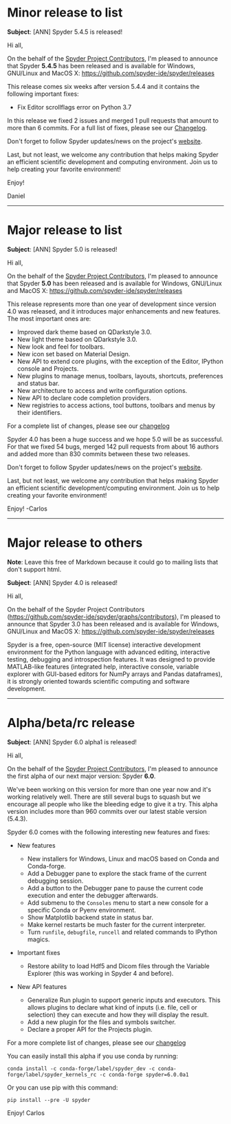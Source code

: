 # Minor release to list

**Subject**: [ANN] Spyder 5.4.5 is released!


Hi all,

On the behalf of the [Spyder Project Contributors](https://github.com/spyder-ide/spyder/graphs/contributors),
I'm pleased to announce that Spyder **5.4.5** has been released and is available for
Windows, GNU/Linux and MacOS X: https://github.com/spyder-ide/spyder/releases

This release comes six weeks after version 5.4.4 and it contains the
following important fixes:

* Fix Editor scrollflags error on Python 3.7

In this release we fixed 2 issues and merged 1 pull requests that amount
to more than 6 commits. For a full list of fixes, please see our
[Changelog](https://github.com/spyder-ide/spyder/blob/5.x/CHANGELOG.md).

Don't forget to follow Spyder updates/news on the project's
[website](https://www.spyder-ide.org).

Last, but not least, we welcome any contribution that helps making Spyder an
efficient scientific development and computing environment. Join us to help
creating your favorite environment!

Enjoy!

Daniel


----


# Major release to list

**Subject**: [ANN] Spyder 5.0 is released!


Hi all,

On the behalf of the [Spyder Project Contributors](https://github.com/spyder-ide/spyder/graphs/contributors),
I'm pleased to announce that Spyder **5.0** has been released and is available for
Windows, GNU/Linux and MacOS X: https://github.com/spyder-ide/spyder/releases

This release represents more than one year of development since version 4.0 was
released, and it introduces major enhancements and new features. The most important ones
are:

* Improved dark theme based on QDarkstyle 3.0.
* New light theme based on QDarkstyle 3.0.
* New look and feel for toolbars.
* New icon set based on Material Design.
* New API to extend core plugins, with the exception of the Editor, IPython
  console and Projects.
* New plugins to manage menus, toolbars, layouts, shortcuts, preferences and
  status bar.
* New architecture to access and write configuration options.
* New API to declare code completion providers.
* New registries to access actions, tool buttons, toolbars and menus by their
  identifiers.

For a complete list of changes, please see our
[changelog](https://github.com/spyder-ide/spyder/blob/5.x/CHANGELOG.md)

Spyder 4.0 has been a huge success and we hope 5.0 will be as successful. For that we
fixed 54 bugs, merged 142 pull requests from about 16 authors and added more than
830 commits between these two releases.

Don't forget to follow Spyder updates/news on the project's
[website](https://www.spyder-ide.org).

Last, but not least, we welcome any contribution that helps making Spyder an
efficient scientific development/computing environment. Join us to help creating
your favorite environment!

Enjoy!
-Carlos


----


# Major release to others

**Note**: Leave this free of Markdown because it could go to mailing lists that
don't support html.

**Subject**: [ANN] Spyder 4.0 is released!


Hi all,

On the behalf of the Spyder Project Contributors (https://github.com/spyder-ide/spyder/graphs/contributors),
I'm pleased to announce that Spyder 3.0 has been released and is available for
Windows, GNU/Linux and MacOS X: https://github.com/spyder-ide/spyder/releases

Spyder is a free, open-source (MIT license) interactive development environment
for the Python language with advanced editing, interactive testing, debugging
and introspection features. It was designed to provide MATLAB-like features
(integrated help, interactive console, variable explorer with GUI-based editors
for NumPy arrays and Pandas dataframes), it is strongly oriented towards
scientific computing and software development.

<The rest is the same as for the list>


----


# Alpha/beta/rc release

**Subject**: [ANN] Spyder 6.0 alpha1 is released!


Hi all,

On the behalf of the [Spyder Project Contributors](https://github.com/spyder-ide/spyder/graphs/contributors),
I'm pleased to announce the first alpha of our next major version: Spyder **6.0**.

We've been working on this version for more than one year now and it's working
relatively well. There are still several bugs to squash but we encourage all
people who like the bleeding edge to give it a try. This alpha version includes
more than 960 commits over our latest stable version (5.4.3).

Spyder 6.0 comes with the following interesting new features and fixes:

- New features
    * New installers for Windows, Linux and macOS based on Conda and Conda-forge.
    * Add a Debugger pane to explore the stack frame of the current debugging
      session.
    * Add a button to the Debugger pane to pause the current code execution and
      enter the debugger afterwards.
    * Add submenu to the `Consoles` menu to start a new console for a specific
      Conda or Pyenv environment.
    * Show Matplotlib backend state in status bar.
    * Make kernel restarts be much faster for the current interpreter.
    * Turn `runfile`, `debugfile`, `runcell` and related commands to IPython magics.

- Important fixes
    * Restore ability to load Hdf5 and Dicom files through the Variable Explorer
      (this was working in Spyder 4 and before).

- New API features
    * Generalize Run plugin to support generic inputs and executors. This allows
      plugins to declare what kind of inputs (i.e. file, cell or selection) they
      can execute and how they will display the result.
    * Add a new plugin for the files and symbols switcher.
    * Declare a proper API for the Projects plugin.

For a more complete list of changes, please see our
[changelog](https://github.com/spyder-ide/spyder/blob/master/changelogs/Spyder-6.md)

You can easily install this alpha if you use conda by running:

    conda install -c conda-forge/label/spyder_dev -c conda-forge/label/spyder_kernels_rc -c conda-forge spyder=6.0.0a1

Or you can use pip with this command:

    pip install --pre -U spyder


Enjoy!
Carlos
